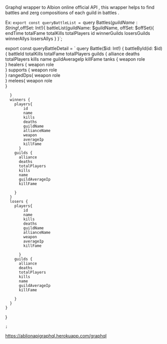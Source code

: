 Graphql wrapper to Albion online official API , this wrapper helps to find battles and zerg compositions of each guild in battles . 


Ex: 
`export const queryBattleList = `query Battles($guildName: String!,$offSet: Int!){
	battleList(guildName: $guildName, offSet: $offSet){
		endTime
		totalFame
		totalKills
		totalPlayers
		id
		winnerGuilds
		losersGuilds
		winnerAllys
		losersAllys
	}
}`;

export const queryBattleDetail = `
query Battle($id: Int!) {
	battleById(id: $id) {
	  battleId
	  totalKills
	  totalFame
	  totalPlayers
	  guilds {
		alliance
		deaths
		totalPlayers
		kills
		name
		guildAverageIp
		killFame
		tanks {
			weapon
			role	
		}
		healers	{
			weapon
			role	
		}
		supports {
			weapon
			role	
		}
		rangedDps{
			weapon
			role	
		}
		melees{
			weapon
			role	
		}

	  }
	  winners {
		players{
			id
			name
			kills
			deaths
			guildName
			allianceName
			weapon
			averageIp
			killFame
		  }
		guilds {
		  alliance
		  deaths
		  totalPlayers
		  kills
		  name
		  guildAverageIp
		  killFame
		  
		}
	  }
	  losers {
		players{
			id
			name
			kills
			deaths
			guildName
			allianceName
			weapon
			averageIp
			killFame
			
		  }
		guilds {
		  alliance
		  deaths
		  totalPlayers
		  kills
		  name
		  guildAverageIp
		  killFame
		  
		}
	  }
	}
  }

`; `


https://ablionapigraphql.herokuapp.com/graphql
